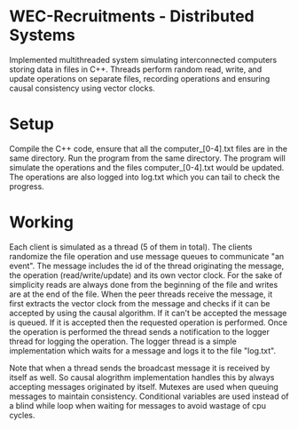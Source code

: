 # WEC-Recruitments - Distributed Systems
Implemented multithreaded system simulating interconnected computers storing data in files in C++. Threads perform random read, write, and update operations on separate files, recording operations and ensuring causal consistency using vector clocks.

# **Setup**
Compile the C++ code, ensure that all the computer_[0-4].txt files are in the same directory. Run the program from the same directory. The program will simulate the 
operations and the files computer_[0-4].txt would be updated. The operations are also logged into log.txt which you can tail to check the progress.

# **Working**
Each client is simulated as a thread (5 of them in total). The clients randomize the file operation and use message queues to communicate "an event". The message includes
the id of the thread originating the message, the operation (read/write/update) and its own vector clock. For the sake of simplicity reads are always done from the 
beginning of the file and writes are at the end of the file. When the peer threads receive the message, it first extracts the vector clock from the message and checks if it can be accepted by using the causal algorithm. If it can't be accepted the message is queued. If it is accepted then the requested operation is performed. Once the operation is performed the thread sends a notification to the logger thread for logging the operation. The logger thread is a simple implementation which waits for a message and logs it to the file "log.txt".

Note that when a thread sends the broadcast message it is received by itself as well. So causal alogrithm implementation handles this by always accepting messages 
originated by itself. Mutexes are used when queuing messages to maintain consistency. Conditional variables are used instead of a blind while loop when waiting for
messages to avoid wastage of cpu cycles.
